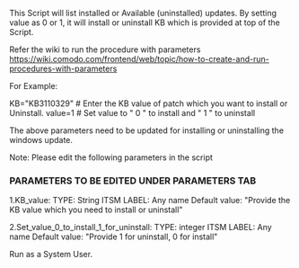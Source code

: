 This Script will list installed or Available (uninstalled) updates. By setting value as 0 or 1, it will install or uninstall KB which is provided at top of the Script.

Refer the wiki to run the procedure with parameters
https://wiki.comodo.com/frontend/web/topic/how-to-create-and-run-procedures-with-parameters

For Example:

KB="KB3110329"   # Enter the KB value of patch which you want to install or Uninstall.
value=1   # Set value to " 0 " to install and " 1 " to uninstall

The above parameters need to be updated for installing or uninstalling the windows update.

Note: Please edit the following parameters in the script

### PARAMETERS TO BE EDITED UNDER PARAMETERS TAB ###

1.KB_value:
   TYPE: String
    ITSM LABEL: Any name
   Default value: "Provide the KB value which you need to install or uninstall"

2.Set_value_0_to_install_1_for_uninstall:
   TYPE: integer
    ITSM LABEL: Any name
    Default value: "Provide 1 for uninstall, 0 for install"

Run as a System User.
